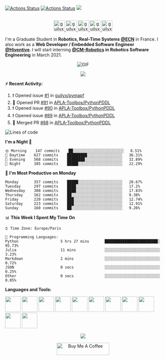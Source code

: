[![Actions Status](https://github.com/guilyx/guilyx/workflows/wakatime-stats/badge.svg)](https://github.com/guilyx/guilyx/actions)
[![Actions Status](https://github.com/guilyx/guilyx/workflows/update-gh-activity/badge.svg)](https://github.com/guilyx/guilyx/actions)
![](https://visitor-badge.glitch.me/badge?page_id=guilyx.guilyx)

<p align="center">
<br/>
<a href="https://twitter.com/spida_rwin">
  <img alt="guilyx | Twitter" width="35px" src="https://image.flaticon.com/icons/svg/2111/2111703.svg" />
</a>
<a href="https://www.linkedin.com/in/erwinlejeune-lkn">
  <img alt="guilyx's LinkdeIN" width="35px" src="https://image.flaticon.com/icons/svg/2111/2111465.svg" />
</a>
<a href="https://www.facebook.com/erwin.lejeune">
  <img alt="guilyx's Facebook" width="35px" src="https://image.flaticon.com/icons/svg/2111/2111342.svg" />
</a>
<a href="https://www.instagram.com/spid_erwin">
  <img alt="guilyx's Instagram" width="35px" src="https://image.flaticon.com/icons/svg/2111/2111421.svg" />
</a>
<a href="https://open.spotify.com/user/11147618695?si=zZFn6uAGRLyoU02lsG50GA">
  <img alt="guilyx's Spotify" width="35px" src="https://image.flaticon.com/icons/svg/2111/2111627.svg" />
</a>
</p>

I'm a Graduate Student in **Robotics, Real-Time Systems [@ECN](https://www.ec-nantes.fr)** in France. I also work as a **Web Developer / Embedded Software Engineer [@Hiventive](https://www.hiventive.com)**. I will start interning **[@CM-Robotics](https://cm-robotics.com) in Robotics Software Engineering** in March 2021.

<p align="center">
<img align="center" alt="GIF" src="https://media1.tenor.com/images/1c6140897565e34a4e98f618e220dc0d/tenor.gif?itemid=9358372" />
</p>

<p align="center">
  <img alig src="https://github-profile-trophy.vercel.app/?username=guilyx&column=6&rank=SSS,SS,S,AAA,AA,A,B,C" />
</p>


**:zap: Recent Activity:**

<!--START_SECTION:activity-->
1. ❗️ Opened issue [#1](https://github.com/guilyx/pymapf/issues/1) in [guilyx/pymapf](https://github.com/guilyx/pymapf)
2. 💪 Opened PR [#91](https://github.com/APLA-Toolbox/PythonPDDL/pull/91) in [APLA-Toolbox/PythonPDDL](https://github.com/APLA-Toolbox/PythonPDDL)
3. ❗️ Opened issue [#90](https://github.com/APLA-Toolbox/PythonPDDL/issues/90) in [APLA-Toolbox/PythonPDDL](https://github.com/APLA-Toolbox/PythonPDDL)
4. ❗️ Opened issue [#89](https://github.com/APLA-Toolbox/PythonPDDL/issues/89) in [APLA-Toolbox/PythonPDDL](https://github.com/APLA-Toolbox/PythonPDDL)
5. 🎉 Merged PR [#88](https://github.com/APLA-Toolbox/PythonPDDL/pull/88) in [APLA-Toolbox/PythonPDDL](https://github.com/APLA-Toolbox/PythonPDDL)
<!--END_SECTION:activity-->

<!--START_SECTION:waka-->
![Lines of code](https://img.shields.io/badge/From%20Hello%20World%20I%27ve%20Written-5.0%20million%20lines%20of%20code-blue)

**I'm a Night 🦉** 

```text
🌞 Morning    147 commits    ██░░░░░░░░░░░░░░░░░░░░░░░   8.51% 
🌆 Daytime    627 commits    █████████░░░░░░░░░░░░░░░░   36.31% 
🌃 Evening    568 commits    ████████░░░░░░░░░░░░░░░░░   32.89% 
🌙 Night      385 commits    █████░░░░░░░░░░░░░░░░░░░░   22.29%

```
📅 **I'm Most Productive on Monday** 

```text
Monday       357 commits    █████░░░░░░░░░░░░░░░░░░░░   20.67% 
Tuesday      297 commits    ████░░░░░░░░░░░░░░░░░░░░░   17.2% 
Wednesday    308 commits    ████░░░░░░░░░░░░░░░░░░░░░   17.83% 
Thursday     162 commits    ██░░░░░░░░░░░░░░░░░░░░░░░   9.38% 
Friday       220 commits    ███░░░░░░░░░░░░░░░░░░░░░░   12.74% 
Saturday     223 commits    ███░░░░░░░░░░░░░░░░░░░░░░   12.91% 
Sunday       160 commits    ██░░░░░░░░░░░░░░░░░░░░░░░   9.26%

```


📊 **This Week I Spent My Time On** 

```text
⌚︎ Time Zone: Europe/Paris

💬 Programming Languages: 
Python                   5 hrs 27 mins       ████████████████████████░   95.73% 
Julia                    11 mins             ░░░░░░░░░░░░░░░░░░░░░░░░░   3.23% 
Markdown                 2 mins              ░░░░░░░░░░░░░░░░░░░░░░░░░   0.72% 
JSON                     0 secs              ░░░░░░░░░░░░░░░░░░░░░░░░░   0.25% 
Other                    0 secs              ░░░░░░░░░░░░░░░░░░░░░░░░░   0.05%

```


<!--END_SECTION:waka-->

**Languages and Tools:**  

<code><img height="50" src="https://image.flaticon.com/icons/svg/2861/2861557.svg"></code>
<code><img height="50" src="https://image.flaticon.com/icons/svg/3190/3190604.svg"></code>
<code><img height="50" src="https://image.flaticon.com/icons/svg/2942/2942156.svg"></code>
<code><img height="50" src="https://img.icons8.com/color/48/000000/golang.png"></code>
<code><img height="50" src="https://image.flaticon.com/icons/svg/1628/1628182.svg"></code>
<code><img height="50" src="https://image.flaticon.com/icons/png/512/2085/2085061.png"></code>
<code><img height="50" src="https://image.flaticon.com/icons/svg/2535/2535543.svg"></code>
<code><img height="50" src="https://cdn.icon-icons.com/icons2/1508/PNG/512/matlab_104289.png"></code>
<code><img height="50" src="https://image.flaticon.com/icons/svg/2721/2721297.svg"></code>
<code><img height="50" src="https://image.flaticon.com/icons/svg/752/752605.svg"></code>
<code><img height="50" src="https://image.flaticon.com/icons/svg/1680/1680899.svg"></code>

<p align="center">
<img align="center" src="https://github-readme-stats.vercel.app/api?username=guilyx&show_icons=true&hide_border=true">
</p>

<p align="center">
<a href="https://www.buymeacoffee.com/dq01aOE" target="_blank"><img src="https://cdn.buymeacoffee.com/buttons/default-red.png" alt="Buy Me A Coffee" height="40" width="170" ></a>
</p>

